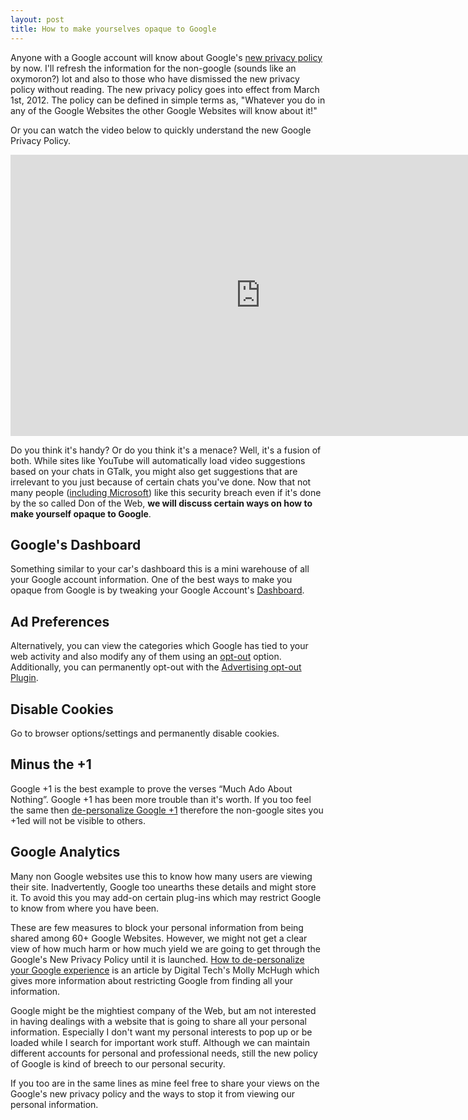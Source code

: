 ```yaml
---
layout: post
title: How to make yourselves opaque to Google
---
```


Anyone with a Google account will know about Google's <a href="http://googleblog.blogspot.in/2012/01/updating-our-privacy-policies-and-terms.html">new privacy policy</a> by now. I'll refresh the information for the non-google (sounds like an oxymoron?) lot and also to those who have dismissed the new privacy policy without reading. The new privacy policy goes into effect from March 1st, 2012. The policy can be defined in simple terms as, "Whatever you do in any of the Google Websites the other Google Websites will know about it!"

Or you can watch the video below to quickly understand the new Google Privacy Policy.

<iframe width="800" height="450" src="http://www.youtube.com/embed/KGghlPmebCY" frameborder="0" allowfullscreen></iframe>

Do you think it's handy? Or do you think it's a menace? Well, it's a fusion of both. While sites like YouTube will automatically load video suggestions based on your chats in GTalk, you might also get suggestions that are irrelevant to you just because of certain chats you've done. Now that not many people (<a href="http://www.washingtonpost.com/business/microsoft-slams-googles-new-policy-on-merging-user-data-with-full-page-ads/2012/02/01/gIQAgeFViQ_story.html">including Microsoft</a>) like this security breach even if it's done by the so called Don of the Web, <strong>we will discuss certain ways on how to make yourself opaque to Google</strong>.

## Google's Dashboard

Something similar to your car's dashboard this is a mini warehouse of all your Google account information. One of the best ways to make you opaque from Google is by tweaking your Google Account's <a href="https://www.google.com/dashboard/b/0/">Dashboard</a>.

## Ad Preferences

Alternatively, you can view the categories which Google has tied to your web activity and also modify any of them using an <a href="http://www.google.com/settings/ads/onweb/">opt-out</a> option. Additionally, you can permanently opt-out with the <a href="http://www.google.com/ads/preferences/plugin/">Advertising opt-out Plugin</a>.

## Disable Cookies

Go to browser options/settings and permanently disable cookies.

## Minus the +1

Google +1 is the best example to prove the verses &ldquo;Much Ado About Nothing&rdquo;. Google +1 has been more trouble than it's worth. If you too feel the same then <a href="http://plus.google.com/+1/personalization">de-personalize Google +1</a> therefore the non-google sites you +1ed will not be visible to others.

## Google Analytics

Many non Google websites use this to know how many users are viewing their site. Inadvertently, Google too unearths these details and might store it. To avoid this you may add-on certain plug-ins which may restrict Google to know from where you have been.

These are few measures to block your personal information from being shared among 60+ Google Websites. However, we might not get a clear view of how much harm or how much yield we are going to get through the Google's New Privacy Policy until it is launched. <a href="http://news.yahoo.com/personalize-google-experience-001535989.html">How to de-personalize your Google experience</a> is an article by Digital Tech's Molly McHugh which gives more information about restricting Google from finding all your information.

Google might be the mightiest company of the Web, but am not interested in having dealings with a website that is going to share all your personal information. Especially I don't want my personal interests to pop up or be loaded while I search for important work stuff. Although we can maintain different accounts for personal and professional needs, still the new policy of Google is kind of breech to our personal security.

If you too are in the same lines as mine feel free to share your views on the Google's new privacy policy and the ways to stop it from viewing our personal information.
